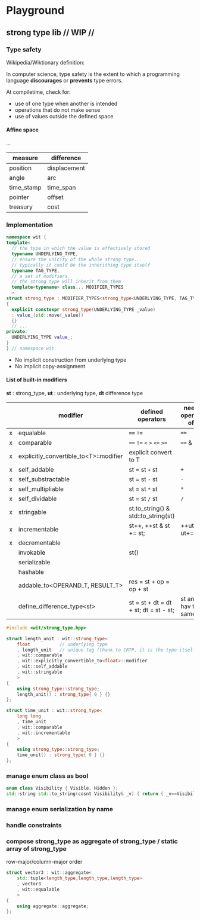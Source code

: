 # Playground

## strong type lib // WIP //

### Type safety

Wikipedia/Wiktionary definition:

In computer science, type safety is the extent to which a programming language **discourages** or **prevents** type errors.

At compiletime, check for:

- use of one type when another is intended
- operations that do not make sense
- use of values outside the defined space

#### Affine space

...

| measure    | difference   |
| ---------- | ------------ |
| position   | displacement |
| angle      | arc          |
| time_stamp | time_span    |
| pointer    | offset       |
| treasury   | cost         |

### Implementation

```cpp
namespace wit {
template<
  // the type in which the value is effectively stored
  typename UNDERLYING_TYPE,
  // ensure the unicity of the whole strong type... 
  // typically it could be the inherithing type itself
  typename TAG_TYPE,
  // a set of modifiers. 
  // the strong type will inherit from them
  template<typename> class... MODIFIER_TYPES 
  >
struct strong_type : MODIFIER_TYPES<strong_type<UNDERLYING_TYPE, TAG_TYPE, MODIFIER_TYPES...>>...
{
  explicit constexpr strong_type(UNDERLYING_TYPE _value)
  : value_(std::move(_value))
  {}
  // ...
private:
  UNDERLYING_TYPE value_;
}
} // namespace wit
```

- No implicit construction from underlying type
- No implicit copy-assignment

#### List of built-in modifiers

**st** : strong_type, **ut** : underlying type, **dt** difference type

| | modifier                                | defined operators                   | needed operators of ut |
|-| --------------------------------------- | ----------------------------------- | ---------------------- |
|x| equalable                               | `==` `!=`                           | `==`                   |
|x| comparable                              | `==` `!=` `<` `>` `<=` `>=`         | `==` & `<`             |
|x| explicitly_convertible_to\<T>::modifier | explicit convert to T               |                        |
|x| self_addable                            | st = st `+` st                      | `+`                    |
|x| self_substractable                      | st = st `-` st                      | `-`                    |
|x| self_multipliable                       | st = st `*` st                      | `*`                    |
|x| self_dividable                          | st = st `/` st                      | `/`                    |
|x| stringable                              | st.to_string() & std::to_string(st) |                        |
|x| incrementable                           | st++, ++st & st += st;              | ++ut & ut+=ut          |
|x| decrementable                           |                                     |                        |
| | invokable                               | st()                                |                        |
| | serializable                            |                                     |                        |
| | hashable                                |                                     |                        |
| | addable_to<OPERAND_T, RESULT_T>         | res = st + op = op + st             |                        |
| | define_difference_type\<st>             | st = st + dt = dt + st; dt = st - st; | st and df hav the same ut |

```cpp
#include <wit/strong_type.hpp>

struct length_unit : wit::strong_type<
    float           // underlying type
    , length_unit   // unique tag (thank to CRTP, it is the type itself)
    , wit::comparable
    , wit::explicitly_convertible_to<float>::modifier
    , wit::self_addable
    , wit::stringable
    >
{
    using strong_type::strong_type;
    length_unit() : strong_type{ 0 } {}
};

struct time_unit : wit::strong_type<
    long long
    , time_unit
    , wit::comparable
    , wit::incrementable
    >
{
    using strong_type::strong_type;
    time_unit() : strong_type{ 0 } {}
};
```

### manage enum class as bool

```cpp
enum class Visibility { Visible, Hidden };
std::string std::to_string(cosnt Visibility& _v) { return { _v==Visibility::Visible?"Visible":"Hidden" }; }
```

### manage enum serialization by name

### handle constraints

### compose strong_type as aggregate of strong_type / static array of strong_type

row-major/column-major order

```cpp
struct vector3 : wit::aggregate<
    std::tuple<length_type,length_type,length_type>
    , vector3
    , wit::equalable
    >
{
    using aggregate::aggregate;
};
```